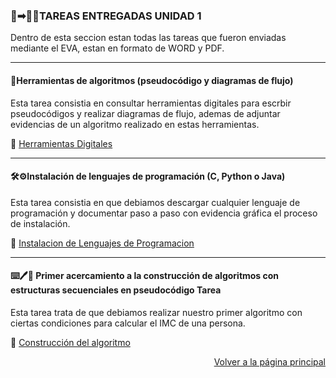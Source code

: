 ### 💽➡︎👩‍🏫TAREAS ENTREGADAS UNIDAD 1

Dentro de esta seccion estan todas las tareas que fueron enviadas mediante el EVA, estan en formato de WORD y PDF.

---

#### 📎Herramientas de algoritmos (pseudocódigo y diagramas de flujo)

Esta tarea consistia en consultar herramientas digitales para escrbir pseudocódigos y realizar diagramas de flujo, ademas de adjuntar evidencias de un algoritmo realizado en estas herramientas.

📄 [Herramientas Digitales](https://drive.google.com/drive/folders/1X5NCdN1hKoXCCk2dOVLU-mDzCMEmDvir?usp=sharing)

---

#### 🛠️⚙️Instalación de lenguajes de programación (C, Python o Java)

Esta tarea consistia en que debiamos descargar cualquier lenguaje de programación y documentar paso a paso con evidencia gráfica el proceso de instalación.

📄 [Instalacion de Lenguajes de Programacion](https://drive.google.com/drive/folders/1nQe4iaC0pK7tX4AbUnoqGPDRDd9D8o3o?usp=sharing)

---

#### ⌨️🖊️🧾 Primer acercamiento a la construcción de algoritmos con estructuras secuenciales en pseudocódigo Tarea

Esta tarea trata de que debiamos realizar nuestro primer algoritmo con ciertas condiciones para calcular el IMC de una persona.

📄 [Construcción del algoritmo](https://drive.google.com/drive/folders/1fLvkMQGx7qIG7GG2IDmFKD7n0giGZNzF?usp=sharing)



<p align="right">
  <a href="index.md">Volver a la página principal</a>
</p>



